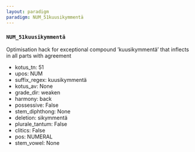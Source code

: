 ```yaml
---
layout: paradigm
paradigm: NUM_51kuusikymmentä
---
```

### ` NUM_51kuusikymmentä `

Optimisation hack for exceptional compound ’kuusikymmentä’ that inflects in all parts with agreement
* kotus_tn: 51
* upos: NUM
* suffix_regex: kuusikymmentä
* kotus_av: None
* grade_dir: weaken
* harmony: back
* possessive: False
* stem_diphthong: None
* deletion: sikymmentä
* plurale_tantum: False
* clitics: False
* pos: NUMERAL
* stem_vowel: None
